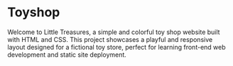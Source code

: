 # Toyshop
Welcome to Little Treasures, a simple and colorful toy shop website built with HTML and CSS. This project showcases a playful and responsive layout designed for a fictional toy store, perfect for learning front-end web development and static site deployment.

